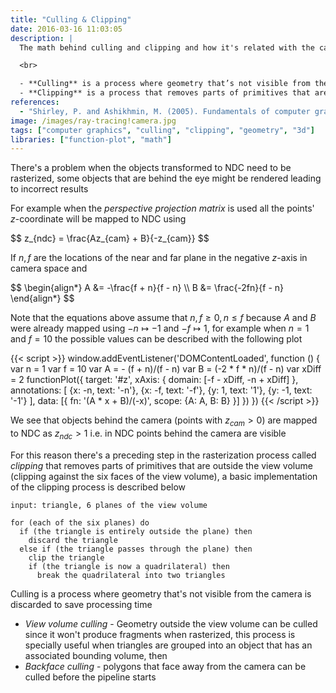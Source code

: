 ```yaml
---
title: "Culling & Clipping"
date: 2016-03-16 11:03:05
description: |
  The math behind culling and clipping and how it's related with the camera and with what it sees.

  <br>

  - **Culling** is a process where geometry that’s not visible from the camera is discarded to save processing time.
  - **Clipping** is a process that removes parts of primitives that are outside the view volume (clipping against the six faces of the view volume).
references:
  - "Shirley, P. and Ashikhmin, M. (2005). Fundamentals of computer graphics. Wellesley, Mass.: AK Peters."
image: /images/ray-tracing!camera.jpg
tags: ["computer graphics", "culling", "clipping", "geometry", "3d"]
libraries: ["function-plot", "math"]
---
```


There's a problem when the objects transformed to NDC need to be rasterized, some objects that are behind the eye might be rendered leading to incorrect results

For example when the *perspective projection matrix* is used all the points' $z$-coordinate will be mapped to NDC using

<div>$$
z_{ndc} = \frac{Az_{cam} + B}{-z_{cam}}
$$</div>

If $n,f$ are the locations of the near and far plane in the negative $z$-axis in camera space and

<div>$$
\begin{align*}
A &= -\frac{f + n}{f - n} \\
B &= \frac{-2fn}{f - n}
\end{align*}
$$</div>

Note that the equations above assume that $n,f \geq 0, n \leq f$ because $A$ and $B$ were already mapped using $-n \mapsto -1$ and $-f \mapsto 1$, for example when $n = 1$ and $f = 10$ the possible values can be described with the following plot

<div id="z"></div>
{{< script >}}
window.addEventListener('DOMContentLoaded', function () {
var n = 1
var f = 10
var A = - (f + n)/(f - n)
var B = (-2 * f * n)/(f - n)
var xDiff = 2
functionPlot({
  target: '#z',
  xAxis: { domain: [-f - xDiff, -n + xDiff] },
  annotations: [
    {x: -n, text: '-n'},
    {x: -f, text: '-f'},
    {y: 1, text: '1'},
    {y: -1, text: '-1'}
  ],
  data: [{
    fn: '(A * x + B)/(-x)',
    scope: {A: A, B: B}
  }]
})
})
{{< /script >}}

We see that objects behind the camera (points with $z_{cam} > 0$) are mapped to NDC as $z_{ndc} > 1$ i.e. in NDC points behind the camera are visible

For this reason there's a preceding step in the rasterization process called *clipping* that removes parts of primitives that are outside the view volume (clipping against the six faces of the view volume), a basic implementation of the clipping process is described below

```plain
input: triangle, 6 planes of the view volume

for (each of the six planes) do
  if (the triangle is entirely outside the plane) then
    discard the triangle
  else if (the triangle passes through the plane) then
    clip the triangle
    if (the triangle is now a quadrilateral) then
      break the quadrilateral into two triangles
```

Culling is a process where geometry that's not visible from the camera is discarded to save processing time

- *View volume culling* - Geometry outside the view volume can be culled since it won't produce fragments when rasterized, this process is specially useful when triangles are grouped into an object that has an associated bounding volume, then
- *Backface culling* - polygons that face away from the camera can be culled before the pipeline starts


